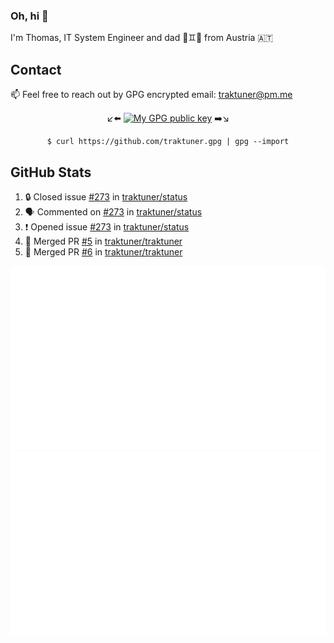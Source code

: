 ### Oh, hi 👋

I'm Thomas, IT System Engineer and dad 👶♊️👶 from Austria 🇦🇹

<!--
**traktuner/traktuner** is a ✨ _special_ ✨ repository because its `README.md` (this file) appears on your GitHub profile.

Here are some ideas to get you started:

- 🔭 I’m currently working on ...
- 🌱 I’m currently learning ...
- 👯 I’m looking to collaborate on ...
- 🤔 I’m looking for help with ...
- 💬 Ask me about ...
- 📫 How to reach me: ...
- 😄 Pronouns: ...
- ⚡ Fun fact: ...
-->

## Contact
📫 Feel free to reach out by GPG encrypted email:
traktuner@pm.me

<div align="center" markdown="1">

↙️⬅️ [![My GPG public key](https://img.shields.io/badge/GPG%20public%20key-6D4AFF?style=for-the-badge)](https://github.com/traktuner.gpg) ➡️↘️

```shell
$ curl https://github.com/traktuner.gpg | gpg --import
```

</div>

## GitHub Stats
<!--START_SECTION:activity-->
1. 🔒 Closed issue [#273](https://github.com/traktuner/status/issues/273) in [traktuner/status](https://github.com/traktuner/status)
2. 🗣 Commented on [#273](https://github.com/traktuner/status/issues/273#issuecomment-1857687827) in [traktuner/status](https://github.com/traktuner/status)
3. ❗ Opened issue [#273](https://github.com/traktuner/status/issues/273) in [traktuner/status](https://github.com/traktuner/status)
4. 🎉 Merged PR [#5](https://github.com/traktuner/traktuner/pull/5) in [traktuner/traktuner](https://github.com/traktuner/traktuner)
5. 🎉 Merged PR [#6](https://github.com/traktuner/traktuner/pull/6) in [traktuner/traktuner](https://github.com/traktuner/traktuner)
<!--END_SECTION:activity-->

![](https://github.com/traktuner/traktuner/blob/master/generated/overview.svg)
![](https://github.com/traktuner/traktuner/blob/master/generated/languages.svg)
